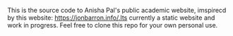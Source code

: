 This is the source code to Anisha Pal's public academic website, imspirecd by this website: https://jonbarron.info/.Its currently a static website and work in progress. Feel free to clone this repo for your own personal use. 
